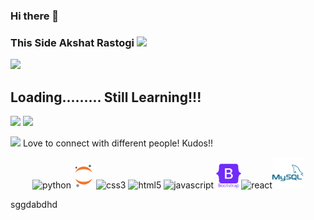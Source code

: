 ### Hi there 👋
### This Side Akshat Rastogi <img src="https://media.giphy.com/media/12oufCB0MyZ1Go/giphy.gif" width="50">

![](https://camo.githubusercontent.com/992babdffd8c74a1502de375fbdf7e4d54773242/68747470733a2f2f6d656469612e67697068792e636f6d2f6d656469612f53576f536b4e36447854737a71494b4571762f67697068792e676966)

## Loading......... Still Learning!!!

<img src="https://github-readme-stats.vercel.app/api?username=akshatrastogi25&&show_icons=true&title_color=000000&icon_color=bb2acf&text_color=000000&bg_color=ffa931&count_private=true"/>
<img src="https://github-readme-stats.vercel.app/api/top-langs/?username=akshatrastogi25&&show_icons=true&hide_border=true&layout=compact&langs_count=8"/>


<img src="https://media.giphy.com/media/LnQjpWaON8nhr21vNW/giphy.gif" width="60"> Love to connect with different people!  Kudos!!


<p align="center"> <img src=https://devicons.github.io/devicon/devicon.git/icons/python/python-original-wordmark.svg alt=python width="50" height="50"/><img src="https://raw.githubusercontent.com/github/explore/80688e429a7d4ef2fca1e82350fe8e3517d3494d/topics/jupyter-notebook/jupyter-notebook.png" alt="IPYNB" width="40" height="40"/><img src=https://devicons.github.io/devicon/devicon.git/icons/css3/css3-original-wordmark.svg alt=css3 width="40" height="40"/> <img src=https://devicons.github.io/devicon/devicon.git/icons/html5/html5-original-wordmark.svg alt=html5 width="40" height="40"/> <img src=https://devicons.github.io/devicon/devicon.git/icons/javascript/javascript-original.svg alt=javascript width="40" height="40"/> <img src=https://raw.githubusercontent.com/devicons/devicon/master/icons/bootstrap/bootstrap-plain-wordmark.svg alt=Bootstrap width="40" height="40"/><img src=https://devicons.github.io/devicon/devicon.git/icons/react/react-original-wordmark.svg alt=react width="40" height="40"/><img src=https://raw.githubusercontent.com/devicons/devicon/master/icons/mysql/mysql-plain-wordmark.svg alt=mysql width="50" height="50"/></p>


sggdabdhd
